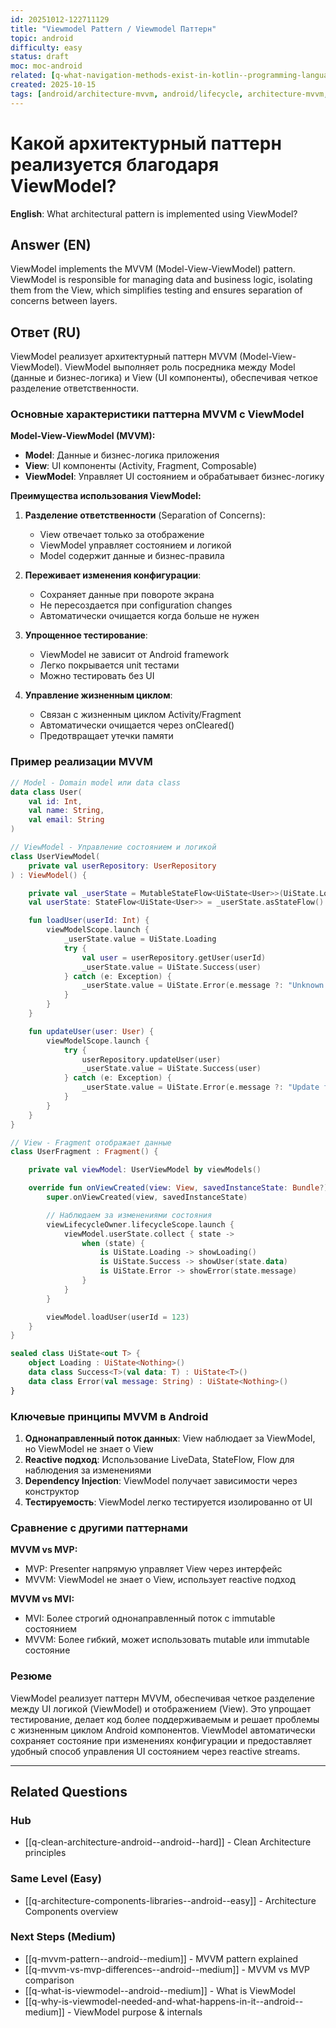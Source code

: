 ```yaml
---
id: 20251012-122711129
title: "Viewmodel Pattern / Viewmodel Паттерн"
topic: android
difficulty: easy
status: draft
moc: moc-android
related: [q-what-navigation-methods-exist-in-kotlin--programming-languages--medium, q-how-to-tell-adapter-to-redraw-list-if-element-was-deleted--android--medium, q-how-to-create-list-like-recyclerview-in-compose--android--medium]
created: 2025-10-15
tags: [android/architecture-mvvm, android/lifecycle, architecture-mvvm, lifecycle, mvvm, platform/android, viewmodel, difficulty/easy]
---
```


# Какой архитектурный паттерн реализуется благодаря ViewModel?

**English**: What architectural pattern is implemented using ViewModel?

## Answer (EN)
ViewModel implements the MVVM (Model-View-ViewModel) pattern. ViewModel is responsible for managing data and business logic, isolating them from the View, which simplifies testing and ensures separation of concerns between layers.

## Ответ (RU)

ViewModel реализует архитектурный паттерн MVVM (Model-View-ViewModel). ViewModel выполняет роль посредника между Model (данные и бизнес-логика) и View (UI компоненты), обеспечивая четкое разделение ответственности.

### Основные характеристики паттерна MVVM с ViewModel

**Model-View-ViewModel (MVVM):**
- **Model**: Данные и бизнес-логика приложения
- **View**: UI компоненты (Activity, Fragment, Composable)
- **ViewModel**: Управляет UI состоянием и обрабатывает бизнес-логику

**Преимущества использования ViewModel:**

1. **Разделение ответственности** (Separation of Concerns):
   - View отвечает только за отображение
   - ViewModel управляет состоянием и логикой
   - Model содержит данные и бизнес-правила

2. **Переживает изменения конфигурации**:
   - Сохраняет данные при повороте экрана
   - Не пересоздается при configuration changes
   - Автоматически очищается когда больше не нужен

3. **Упрощенное тестирование**:
   - ViewModel не зависит от Android framework
   - Легко покрывается unit тестами
   - Можно тестировать без UI

4. **Управление жизненным циклом**:
   - Связан с жизненным циклом Activity/Fragment
   - Автоматически очищается через onCleared()
   - Предотвращает утечки памяти

### Пример реализации MVVM

```kotlin
// Model - Domain model или data class
data class User(
    val id: Int,
    val name: String,
    val email: String
)

// ViewModel - Управление состоянием и логикой
class UserViewModel(
    private val userRepository: UserRepository
) : ViewModel() {

    private val _userState = MutableStateFlow<UiState<User>>(UiState.Loading)
    val userState: StateFlow<UiState<User>> = _userState.asStateFlow()

    fun loadUser(userId: Int) {
        viewModelScope.launch {
            _userState.value = UiState.Loading
            try {
                val user = userRepository.getUser(userId)
                _userState.value = UiState.Success(user)
            } catch (e: Exception) {
                _userState.value = UiState.Error(e.message ?: "Unknown error")
            }
        }
    }

    fun updateUser(user: User) {
        viewModelScope.launch {
            try {
                userRepository.updateUser(user)
                _userState.value = UiState.Success(user)
            } catch (e: Exception) {
                _userState.value = UiState.Error(e.message ?: "Update failed")
            }
        }
    }
}

// View - Fragment отображает данные
class UserFragment : Fragment() {

    private val viewModel: UserViewModel by viewModels()

    override fun onViewCreated(view: View, savedInstanceState: Bundle?) {
        super.onViewCreated(view, savedInstanceState)

        // Наблюдаем за изменениями состояния
        viewLifecycleOwner.lifecycleScope.launch {
            viewModel.userState.collect { state ->
                when (state) {
                    is UiState.Loading -> showLoading()
                    is UiState.Success -> showUser(state.data)
                    is UiState.Error -> showError(state.message)
                }
            }
        }

        viewModel.loadUser(userId = 123)
    }
}

sealed class UiState<out T> {
    object Loading : UiState<Nothing>()
    data class Success<T>(val data: T) : UiState<T>()
    data class Error(val message: String) : UiState<Nothing>()
}
```

### Ключевые принципы MVVM в Android

1. **Однонаправленный поток данных**: View наблюдает за ViewModel, но ViewModel не знает о View
2. **Reactive подход**: Использование LiveData, StateFlow, Flow для наблюдения за изменениями
3. **Dependency Injection**: ViewModel получает зависимости через конструктор
4. **Тестируемость**: ViewModel легко тестируется изолированно от UI

### Сравнение с другими паттернами

**MVVM vs MVP:**
- MVP: Presenter напрямую управляет View через интерфейс
- MVVM: ViewModel не знает о View, использует reactive подход

**MVVM vs MVI:**
- MVI: Более строгий однонаправленный поток с immutable состоянием
- MVVM: Более гибкий, может использовать mutable или immutable состояние

### Резюме

ViewModel реализует паттерн MVVM, обеспечивая четкое разделение между UI логикой (ViewModel) и отображением (View). Это упрощает тестирование, делает код более поддерживаемым и решает проблемы с жизненным циклом Android компонентов. ViewModel автоматически сохраняет состояние при изменениях конфигурации и предоставляет удобный способ управления UI состоянием через reactive streams.



---

## Related Questions

### Hub
- [[q-clean-architecture-android--android--hard]] - Clean Architecture principles

### Same Level (Easy)
- [[q-architecture-components-libraries--android--easy]] - Architecture Components overview

### Next Steps (Medium)
- [[q-mvvm-pattern--android--medium]] - MVVM pattern explained
- [[q-mvvm-vs-mvp-differences--android--medium]] - MVVM vs MVP comparison
- [[q-what-is-viewmodel--android--medium]] - What is ViewModel
- [[q-why-is-viewmodel-needed-and-what-happens-in-it--android--medium]] - ViewModel purpose & internals

